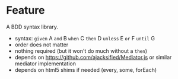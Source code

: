 Feature
=======

A BDD syntax library.

* syntax: `given` A `and` B `when` C `then` D `unless` E `or` F `until` G 
* order does not matter
* nothing required (but it won't do much without a `then`)
* depends on https://github.com/ajacksified/Mediator.js or similar mediator implementation
* depends on html5 shims if needed (every, some, forEach)

